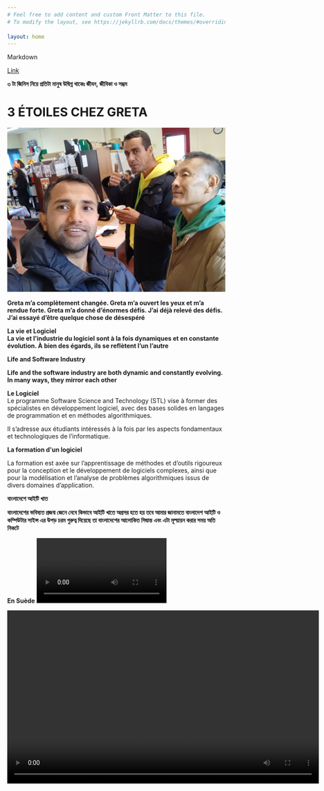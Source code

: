 ```yaml
---
# Feel free to add content and custom Front Matter to this file.
# To modify the layout, see https://jekyllrb.com/docs/themes/#overriding-theme-defaults

layout: home
---
```


Markdown

[Link](https://www.markdownguide.org/cheat-sheet/)

**৩ টা জিনিস নিয়ে প্রতিটা মানুষ উদ্বিগ্ন থাকেঃ জীবন, জীবিকা ও সম্ভ্রম**



# 3 ÉTOILES CHEZ GRETA

![Greta](./images/done.jpg)

**Greta m’a complètement changée. Greta m’a ouvert les yeux et m’a rendue forte. Greta m’a donné d’énormes défis. J’ai déjà relevé des défis. J’ai essayé d’être quelque chose de désespéré**


**La vie et Logiciel**<br>
**La vie et l’industrie du logiciel sont à la fois dynamiques et en constante évolution. À bien des égards, ils se reflètent l’un l’autre**

 **Life and Software Industry**

**Life and the software industry are both dynamic and constantly evolving. In many ways, they mirror each other**



**Le Logiciel**<br>
Le programme Software Science and Technology (STL) vise à former des spécialistes en développement logiciel, avec des bases solides en langages de programmation et en méthodes algorithmiques.

Il s’adresse aux étudiants intéressés à la fois par les aspects fondamentaux et technologiques de l’informatique.










**La formation d'un logiciel**

La formation est axée sur l’apprentissage de méthodes et d’outils rigoureux pour la conception et le développement de logiciels complexes, ainsi que pour la modélisation et l’analyse de problèmes algorithmiques issus de divers domaines d’application.




  
 **বাংলাদেশে আইটি খাত**

**বাংলাদেশের ভবিষ্যত প্রজন্ম জেনে নেবে কিভাবে আইটি খাতে অগ্রসর হতে হয় তবে আমার জানামতে বাংলাদেশ আইটি ও কম্পিউটার সাইন্স এর উপড় চরম গুরুত্ব দিয়েছে তা বাংলাদেশের আলোকিত সিদ্বান্ত এবং এটা মূল্য়ায়ন করার সময় অতি নিকটে**

**En Suède**
![](./images/MOV.mp4)

<video width="720" height="400" controls="">
        <source src="images/MOV.mp4" type="video/mp4">

        Your browser does not support the video tag.
    </video>







**OBJECTIVES OF SOFTWARE**

- Software reliability and algorithms.

- Web programming, competition and mobility.
- Software engineering and development environments.





**NUMBERED LIST (LISTE DES NUMÉROS)**
<br>
1. Un 
2. Deux 
3. Trois
4. Quatre
5. Cinq
6. Six

```python
print("Hello World")

```








# PREMIER RUBRIQUE
Tout d'abord, nous avons besoin d'alphabets et de vocabulaire pour apprendre la française.

Nous pouvons commencer à écrire des mots et des petites phrases pour parler couramment la française.
## DEUXIÈME RUBRIQUE
Ensuite, nous devrions écouter des locuteurs natifs et de l'audio français.



### TROISIÈME RUBRIQUE
 Enfin, nous devons parler en français. Au tout début, notrela conversation pourrait comporter beaucoup d'erreurs, mais nous devons vraiment commencer à parler et à continuer. 








**En 2011, dans mon pays.**<br>
![Comment on imagee](./images/fourstar.jpg)



**COMPÉTENCES REQUISES:**

**Dieu a donné de nombreuses bénédictions à l’homme, parmi lesquelles la technique de création de compétences est la meilleure, il n’y a personne de plus puissant que cela parce que la chose qui est utile est la compétence et cette compétence peut construire une meilleure carrière.**


**N’ABANDONNEZ JAMAIS**

**L’homme qui traverse la structure brisée devient un combattant, le combat doit continuer jusqu’à la fin car s’il abandonne, la lueur d’espoir est perdue et s’il continue d’essayer, l’espoir lui atteint le sommet d’or de son succès.**



**DYNAMISME** <br>
**Devenir une personne dynamique implique de cultiver activement divers aspects de vous-même pour vous adapter à différentes situations, grandir personnellement et professionnellement et vous engager plus efficacement dans le monde qui vous entoure. Voici quelques mesures que vous pouvez prendre pour devenir plus dynamique :**

**1. Apprentissage continu :** 

**2. Accueillez le changement :** 

**3. Fixez-vous des objectifs :**

**4. Sortez de votre zone de confort :**

**5. Développer des compétences interpersonnelles :** 

**6. Restez curieux :**

**7. Adaptabilité :** 

**8. Maintenir l’équilibre :**


**9. Sollicitez des commentaires :** 


**10. Passez à l’action :**



**PRATIQUE DE LA GRAMMAIRE**
        

**Révisez et pratiquez les conjugaisons des verbes, en particulier au présent, au passé et au futur.
Apprenez et utilisez des expressions françaises courantes et des expressions idiomatiques.**

**Travaillez sur la structure des phrases, y compris l'ordre des mots et l'accord des adjectifs avec les noms.**

**SCIENCE ET TECHNOLOGIE** <br>
**Les physiciens franchissent une étape majeure vers la création d’une horloge nucléaire**

[https://www.sciencenews.org/](https://www.sciencenews.org/)

![alt text](images/file.jpg)


**Sciences appliquées** <br>
**Applied Sciences est une revue internationale, évaluée par des pairs et en libre accès sur tous les aspects des sciences naturelles appliquées, publiée bimensuellement en ligne par MDPI.**

**Définition du Logiciel.**

**Certainement! « Logiciel » fait référence à un ensemble d’instructions, de données ou de programmes qui permettent à un ordinateur d’effectuer des tâches ou des fonctions spécifiques. Il englobe un large éventail d’applications, des systèmes d’exploitation et des outils de productivité aux jeux et aux applications mobiles**


**CLOUD COMPUTING**

[https://en.wikipedia.org/wiki/Cloud_computing](https://en.wikipedia.org/wiki/Cloud_computing)


**Cloud computing is the on-demand availability of computer system resources, especially data storage (cloud storage) and computing power, without direct active management by the user. Large clouds often have functions distributed over multiple locations, each of which is a data center. Cloud computing relies on sharing of resources to achieve coherence and typically uses a pay-as-you-go model, which can help in reducing capital expenses but may also lead to unexpected operating expenses for users**

1. Computer System Resources 
2. Cloud Storage
3. Computing Power
4. Data Center
5. Operating Expenses
6. Capital Expenses


**How to Build Your Brain** 
<br>
**Certainly! Building and maintaining a healthy brain involves a combination of lifestyle choices and mental exercises. Here are some effective strategies to boost your brainpower:**

1. Meditation: Regular meditation can slow brain aging and enhance information processing.
Visualization: Practice forming vivid mental images to organize information and make better decisions1.
2. Playing Games:
Card games and board games are not only fun but also beneficial for brain health. They’re linked to a decreased risk of cognitive impairment in older adults.
Memory card games challenge short-term memory and pattern recognition.
Completing jigsaw puzzles activates various cognitive functions, including perception, mental rotation, working memory, and reasoning.
3. Crossword Puzzles: Engaging in crossword puzzles may delay memory decline in people with preclinical dementia.
4. Learning New Skills: Continuously learning new skills keeps your brain active and adaptable.
Increasing Vocabulary: Expanding your vocabulary stimulates cognitive function.
5. Learning a Language: Learning a new language enhances brain connectivity and cognitive abilities.
6. Listening to Music: Music can positively impact mood and cognition.
7. Playing Musical Instruments: Playing an instrument engages multiple brain areas.
8. Engaging Hobbies: Pursue hobbies that challenge your mind, such as painting, writing, or playing an instrument.
9. Regular Exercise: Physical activity improves blood flow to the brain and supports overall brain health.
10. Tai Chi: This mind-body practice combines movement, meditation, and deep breathing, benefiting both body and brain.
11. Quality Sleep: Ensure you get enough rest, as sleep is crucial for brain function and memory consolidation.<br>

**Remember, a holistic approach that includes a balanced diet, exercise, and mental stimulation contributes to a healthier brain**




> PARFOIS, NOTRE VISION PEUT ÊTRE ÉNORME, MAIS NOTRE APPROCHE PEUT ÊTRE PLUS INTELLIGENTE QUE NOUS NE LE PENSONS, CAR EN FIN DE COMPTE, DE BELLES IDÉES APPORTENT UN SUCCÈS GIGANTESQUE




**TELEGRAM SE PROPAGE COMME UN FEU DE FORÊT**
<br>
Durov, dont la fortune est estimée par Forbes à 15,5 milliards de dollars, a déclaré que certains gouvernements avaient cherché à faire pression sur lui, mais que l’application, qui compte désormais 900 millions d’utilisateurs actifs, devrait rester une « plate-forme neutre » et non un « acteur de la géopolitique » <br>

- Telegram doit être libre, ne prenez pas parti - Durov
- Telegram aime Dubaï car c’est neutre
- Durov dit qu’Apple et Google menacent la liberté





**LE BONHEUR**<br>
**Les gens recherchent le bonheur, mais à mon avis, le bonheur de l’esprit est le vrai bonheur parce que la douleur de l’esprit est la dépression et les gens ne peuvent jamais être heureux avec la dépression, même cette dépression fait souffrir les gens de malades mentaux permanents en même temps, ce qui est très pénible**<br>
La Méditation est la Grande Solution de la Dépression  



**প্রযুক্তি**<br>

> আমার মতে প্রযুক্তি আর মানবিকতা একত্রে একসাথে চলা উচিত তা না হলে মানব সভ্যতা অনেক বিপর্যয়ের মধ্য দিয়ে যাবে বলেই আমার অভিমত আর সমগ্র পৃথিবীতে এটাই দেখা যাচ্ছে 
<br>

[https://mzamin.com/news.php?news=106027](https://mzamin.com/news.php?news=106027)

<br>
প্রযুক্তি হল  কৌশল, দক্ষতা, পদ্ধতি ও প্রক্রিয়া-সমষ্টি, যা পণ্য ও সেবা উৎপাদনে বা উদ্দেশ্য সাধনে ব্যবহৃত হয়; যেমন: বৈজ্ঞানিক অনুসন্ধান। প্রযুক্তি হতে পারে কৌশল ও প্রক্রিয়ার জ্ঞান বা এটি অন্তর্ভুক্ত হতে পারে শুধুমাত্র যন্ত্রের ধারণা যে, এটি কীভাবে পরিচালিত হয় এগুলো সম্পর্কে বিশদ জ্ঞান ব্যতীত। কৌশল, ( অর্থাৎ মেশিন বা যন্ত্র) যা প্রযুক্তির ইনপুট ব্যবহার নিয়ে ১টি আউটপুট ফলে পরিণত করে তাকে প্রযুক্তি কৌশল বা প্রযুক্তিগত কৌশল বলে।<br>


**প্রযুক্তির ক্ষেত্র**<br>
তথ্য প্রযুক্তি: তথ্য প্রযুক্তি  (আইটি) হলো আজকের কম্পিউটারাইজড ও  ওয়্যারলেস  দুনিয়ার কেন্দ্র যার মধ্যে আমরা বসবাস করি।এটির যেমন একটি ইন্ডাস্ট্রি  হিসেবে ইলেকট্রনিক্স  তত্ত্বের  সমন্বয়ে কম্পিউটার হার্ডওয়্যার ও সফটওয়্যার তৈরি করছে  তেমনি একটি প্রযুক্তি হিসেবে বর্তমানে অন্য প্রযুক্তির ক্ষেত্রগুলোকে   সচল  করছে। আইটি যেকোনো ধরনের তথ্য তৈরি,  জমা ও আদান প্রদানে ব্যবহৃত হয় যেমন - বিজনেস ডাটা, ভয়েস কমিউনিকেশন, ফটোগ্রাফি ও গ্রাফিক্স ইত্যাদি।

**প্রযুক্তির জীবন চক্রের চারটি পর্যায় রয়েছে:**<br>

- গবেষণা ও উন্নয়ন (আরএন্ডডি) - এই পর্যায়ে প্রযুক্তিগত উদ্ভাবনের জন্য বিনিয়োগের ঝুঁকি নেওয়া হয় ।সংস্থা ও গবেষণা প্রতিষ্ঠান গুলো গবেষণা ও উন্নয়নে কৌশলগত দিক নির্দেশনার মাধ্যমে ধীরে ধীরে  একটি প্রযুক্তির  পরীক্ষামূলক সংস্করণে  পৌঁছায়।<br>
- সমুত্থান ও বাণিজ্যিকীকরণ - এই পর্বে পণ্য আবিষ্কার থেকে সম্পূর্ণরূপে ব্যয় পুনরুদ্ধার করা সময়সীমার অন্তর্ভুক্ত।এই পর্যায়ে  আবিষ্কারের দ্রুত বৃদ্ধি ও বণ্টন দেখা যায় এবং নতুন ও অধিক কার্যকরী পণ্যের প্রতিযোগিতামূলক সুবিধার  দ্বার উন্মোচিত হয়।<br>
- ব্যাপন ও পরিপক্কতা - যেহেতু জনসাধারণ নতুন উদ্ভাবন গ্রহণ করে  তাই প্রতিযোগিরা বাজারে প্রবেশ করে এবং জোগান চাহিদাকে অতিক্রম করতে শুরু করে। এই পর্যায়ে, ধারণাটি স্বাভাবিক হওয়ার সাথে সাথে বিনিময় ধীর হতে শুরু করে।<br>
- পতন ও প্রতিকল্পন - চূড়ান্ত পর্যায়ে  যখন পণ্য সুবিধা ও  সম্ভাব্য মূল্য  নিয়ন্ত্রিত হয় তখন উৎপাদন ও বিক্রয়  কমতে থাকে। এই হ্রাস একসময় পতনে পৌঁছে যায়। তখন সংস্থাগুলো নতুন  উদ্ভাবনের দিকে অগ্রসর হয়।<br>

> প্রযুক্তির অনেক ভালো দিক আছে এমনকি খারাপ দিকও আছে যা আমাদের জন্য অনেক বিব্রতকর কারন যারা প্রযুক্তি পেয়েছে তারা নৈতিকতাটা প্রযুক্তির সাথে যোগ করতে পারে নি আর এটাই মানবজাতির জন্য সবচাইতে বড় বিপর্যয় কারন আপনার হাতে থাকা প্রযুক্তি দিয়ে যদি অন্য মানুষের ক্ষতি করেন তাহলে এই প্রযুক্তির কোন মূল্য নেই আর এই আধুনিক বিশ্বে মূল্যহীন এই প্রযুক্তিই হচ্ছে মানবসভ্যতা ধ্বংসের মূল কারন **


**MYSQL** 

[https://en.wikipedia.org/wiki/MySQL](https://en.wikipedia.org/wiki/MySQL)  

**MySQL is an open-source relational database management system (RDBMS)** 


MySQL is free and open-source software under the terms of the GNU General Public License, and is also available under a variety of proprietary licenses. MySQL was owned and sponsored by the Swedish company MySQL AB, which was bought by Sun Microsystems (now Oracle Corporation).In 2010, when Oracle acquired Sun, Widenius forked the open-source MySQL project to create MariaDB.
<br>





























## For Testing

One line
Second line attached

One line  
Second line underneath (  )

One Line

Second Line
